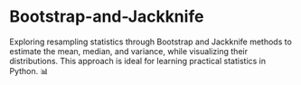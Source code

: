 # Bootstrap-and-Jackknife
Exploring resampling statistics through Bootstrap and Jackknife methods to estimate the mean, median, and variance, while visualizing their distributions. This approach is ideal for learning practical statistics in Python. 📊
